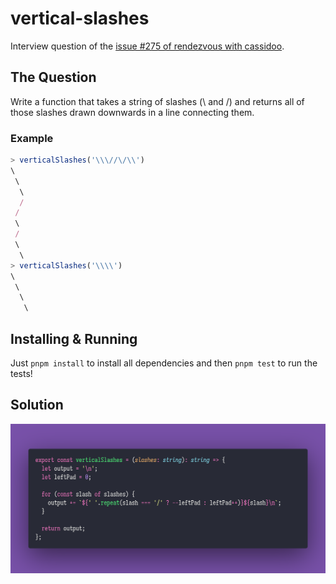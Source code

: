 # vertical-slashes

Interview question of the [issue #275 of rendezvous with cassidoo](https://buttondown.email/cassidoo/archive/normal-is-not-something-to-aspire-to-its-4437/).

## The Question

Write a function that takes a string of slashes (\ and /) and returns all of those slashes drawn
downwards in a line connecting them.

### Example

```js
> verticalSlashes('\\\//\/\\')
\
 \
  \
  /
 /
 \
 /
 \
  \
> verticalSlashes('\\\\')
\
 \
  \
   \
```

## Installing & Running

Just `pnpm install` to install all dependencies and then `pnpm test` to run the tests!

## Solution

![Code Polaroid](./code-screenshot.png)
